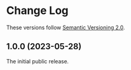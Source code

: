 # Change Log

These versions follow [Semantic Versioning 2.0](https://semver.org).

## 1.0.0 (2023-05-28)

The initial public release.
